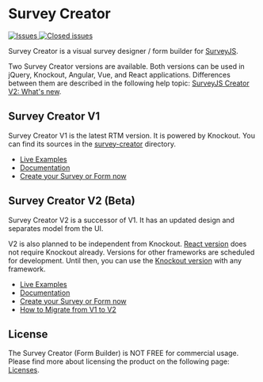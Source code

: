 # Survey Creator

<a href="https://github.com/surveyjs/survey-creator/issues">
<img alt="Issues" title="Open Issues" src="https://img.shields.io/github/issues/surveyjs/survey-creator.svg">
</a>
<a href="https://github.com/surveyjs/survey-creator/issues?utf8=%E2%9C%93&q=is%3Aissue+is%3Aclosed+">
<img alt="Closed issues" title="Closed Issues" src="https://img.shields.io/github/issues-closed/surveyjs/survey-creator.svg">
</a>

Survey Creator is a visual survey designer / form builder for [SurveyJS](https://github.com/surveyjs/survey-library).

Two Survey Creator versions are available. Both versions can be used in jQuery, Knockout, Angular, Vue, and React applications. Differences between them are described in the following help topic: [SurveyJS Creator V2: What's new](https://surveyjs.io/Documentation/Survey-Creator?id=Creator-V2-Whats-New).

## Survey Creator V1

Survey Creator V1 is the latest RTM version. It is powered by Knockout. You can find its sources in the [survey-creator](./packages/survey-creator) directory.

- [Live Examples](https://surveyjs.io/Examples/Survey-Creator)
- [Documentation](https://surveyjs.io/Documentation/Survey-Creator)
- [Create your Survey or Form now](https://surveyjs.io/create-survey/)

## Survey Creator V2 (Beta)

Survey Creator V2 is a successor of V1. It has an updated design and separates model from the UI.

V2 is also planned to be independent from Knockout. [React version](./packages/survey-creator-react) does not require Knockout already. Versions for other frameworks are scheduled for development. Until then, you can use the [Knockout version](./packages/survey-creator-knockout) with any framework.

- [Live Examples](https://surveyjs.io/Examples/Survey-Creator?platform=KnockoutjsV2)
- [Documentation](https://surveyjs.io/Documentation/Survey-Creator)
- [Create your Survey or Form now](https://surveyjs.io/create-survey-v2)
- [How to Migrate from V1 to V2](https://surveyjs.io/Documentation/Survey-Creator?id=Migrate-from-V1-to-V2)

## License

The Survey Creator (Form Builder) is NOT FREE for commercial usage. Please find more about licensing the product on the following page: [Licenses](http://surveyjs.io/Licenses).
